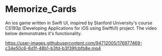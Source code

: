 # Memorize_Cards
An ios game written in Swift UI, inspired by Stanford University's course CS193p (Developing Applications for iOS using SwiftUI) project. The video below demonstrates it's functionality. 



https://user-images.githubusercontent.com/94712005/176977469-c34e50c6-6d1f-48b1-b3fd-b3f39fcbfb8e.mp4
